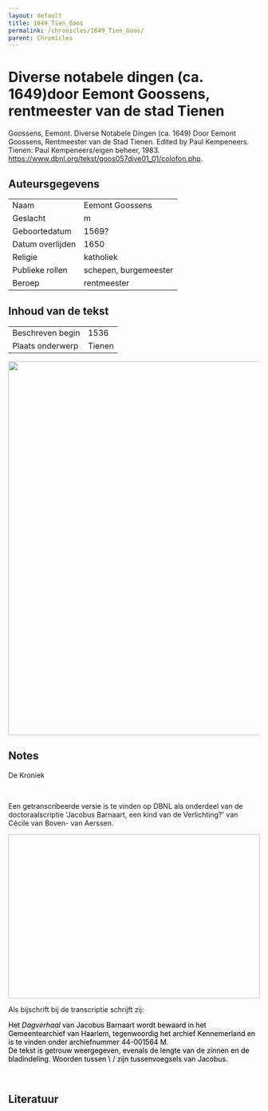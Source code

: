 ```yaml
---
layout: default
title: 1649_Tien_Goos
permalink: /chronicles/1649_Tien_Goos/
parent: Chronicles
--- 
```



# Diverse notabele dingen (ca. 1649)door Eemont Goossens, rentmeester van de stad Tienen 

Goossens, Eemont. Diverse Notabele Dingen (ca. 1649) Door Eemont Goossens, Rentmeester van de Stad Tienen. Edited by Paul Kempeneers. Tienen: Paul Kempeneers/eigen beheer, 1983. https://www.dbnl.org/tekst/goos057dive01_01/colofon.php. 

## Auteursgegevens 

| | | 
| --------------- | --------------- | 
| Naam | Eemont Goossens | 
| Geslacht | m | 
 | Geboortedatum | 1569? | 
| Datum overlijden | 1650 | 
| Religie | katholiek | 
| Publieke rollen | schepen, burgemeester | 
| Beroep | rentmeester | 

## Inhoud van de tekst 

| | | 
| --------------- | --------------- | 
| Beschreven begin | 1536 | 
| Plaats onderwerp | Tienen | 

[<img src="..\..\barplots_chronicles\1649_Tien_Goos.jpg" width="750"/>](..\..\barplots_chronicles\1649_Tien_Goos.jpg) 

## Notes 

<div data-schema-version="8"><p>De Kroniek</p>
<p>&nbsp;</p>
<p>Een getranscribeerde versie is te vinden op DBNL als onderdeel van de doctoraalscriptie 'Jacobus Barnaart, een kind van de Verlichting?' van Cécile van Boven- van Aerssen.</p>
<p><img alt="" data-attachment-key="XMKBAG3I" width="606" height="329"></p>
<p>Als bijschrift bij de transcriptie schrijft zij:</p>
<p><span style="color: #000000"><span style="background-color: #f3f4f5">Het&nbsp;</span></span><em><span style="color: #000000"><span style="background-color: #f3f4f5">Dagverhaal</span></span></em><span style="color: #000000"><span style="background-color: #f3f4f5">&nbsp;van Jacobus Barnaart wordt bewaard in het Gemeentearchief van Haarlem, tegenwoordig het archief Kennemerland en is te vinden onder archiefnummer 44-001564 M.<br>De tekst is getrouw weergegeven, evenals de lengte van de zinnen en de bladindeling. Woorden tussen \ / zijn tussenvoegsels van Jacobus.</span></span></p>
<p>&nbsp;</p>
</div> 

## Literatuur 


